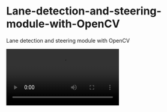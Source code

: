 # Lane-detection-and-steering-module-with-OpenCV
Lane detection and steering module with OpenCV

![plate](./D:\Lane-detection-and-steering-module-with-OpenCV-main\Detect_drive.mp4)